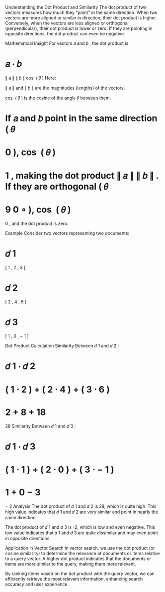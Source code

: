 Understanding the Dot Product and Similarity
The dot product of two vectors measures how much they "point" in the same direction. When two vectors are more aligned or similar in direction, their dot product is higher. Conversely, when the vectors are less aligned or orthogonal (perpendicular), their dot product is lower or zero. If they are pointing in opposite directions, the dot product can even be negative.

Mathematical Insight
For vectors 
𝑎
 and 
𝑏
, the dot product is:

𝑎
⋅
𝑏
=
∥
𝑎
∥
∥
𝑏
∥
cos
⁡
(
𝜃
)
Here:

∥
𝑎
∥
 and 
∥
𝑏
∥
 are the magnitudes (lengths) of the vectors.

cos
⁡
(
𝜃
)
 is the cosine of the angle 
𝜃
 between them.

If 
𝑎
 and 
𝑏
 point in the same direction (
𝜃
=
0
), 
cos
⁡
(
𝜃
)
=
1
, making the dot product 
∥
𝑎
∥
∥
𝑏
∥
. If they are orthogonal (
𝜃
=
9
0
∘
), 
cos
⁡
(
𝜃
)
=
0
, and the dot product is zero.

Example
Consider two vectors representing two documents:

𝑑
1
=
[
1
,
2
,
3
]

𝑑
2
=
[
2
,
4
,
6
]

𝑑
3
=
[
1
,
0
,
−
1
]

Dot Product Calculation
Similarity Between 
𝑑
1
 and 
𝑑
2
:

𝑑
1
⋅
𝑑
2
=
(
1
⋅
2
)
+
(
2
⋅
4
)
+
(
3
⋅
6
)
=
2
+
8
+
18
=
28
Similarity Between 
𝑑
1
 and 
𝑑
3
:

𝑑
1
⋅
𝑑
3
=
(
1
⋅
1
)
+
(
2
⋅
0
)
+
(
3
⋅
−
1
)
=
1
+
0
−
3
=
−
2
Analysis
The dot product of 
𝑑
1
 and 
𝑑
2
 is 28, which is quite high. This high value indicates that 
𝑑
1
 and 
𝑑
2
 are very similar and point in nearly the same direction.

The dot product of 
𝑑
1
 and 
𝑑
3
 is -2, which is low and even negative. This low value indicates that 
𝑑
1
 and 
𝑑
3
 are quite dissimilar and may even point in opposite directions.

Application in Vector Search
In vector search, we use the dot product (or cosine similarity) to determine the relevance of documents or items relative to a query vector. A higher dot product indicates that the documents or items are more similar to the query, making them more relevant.

By ranking items based on the dot product with the query vector, we can efficiently retrieve the most relevant information, enhancing search accuracy and user experience.